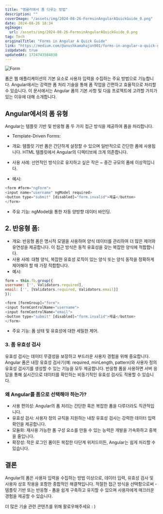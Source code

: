 ```yaml
---
title: "앵귤러에서 폼 다루는 방법"
description: ""
coverImage: "/assets/img/2024-08-26-FormsinAngularAQuickGuide_0.png"
date: 2024-08-26 18:34
ogImage: 
  url: /assets/img/2024-08-26-FormsinAngularAQuickGuide_0.png
tag: Tech
originalTitle: "Forms in Angular A Quick Guide"
link: "https://medium.com/@anushkamahajan901/forms-in-angular-a-quick-guide-b448d3af6a9f"
isUpdated: true
updatedAt: 1724743584030
---
```



![Form](/assets/img/2024-08-26-FormsinAngularAQuickGuide_0.png)

폼은 웹 애플리케이션의 기본 요소로 사용자 입력을 수집하는 주요 방법으로 기능합니다. Angular에서는 강력한 폼 처리 기술을 통해 폼 작업을 간편하고 효율적으로 처리할 수 있습니다. 이 문서에서는 Angular 폼의 기본 사항 및 다음 프로젝트에 고려할 가치가 있는 이유에 대해 소개합니다.

## Angular에서의 폼 유형

Angular는 템플릿 기반 및 반응형 폼 두 가지 접근 방식을 제공하여 폼을 처리합니다.

<div class="content-ad"></div>

- Template-Driven Forms:

- 개요: 템플릿 기반 폼은 간단하게 설정할 수 있으며 일반적으로 간단한 폼에 사용됩니다. HTML 템플릿에서 Angular의 디렉티브에 크게 의존합니다.
- 사용 사례: 선언적인 방식으로 유지하고 싶은 작은 ~ 중간 규모의 폼에 이상적입니다.
- 예시:

```js
<form #form="ngForm">
<input name="username" ngModel required>
<button type="submit" [disabled]="form.invalid">제출</button>
</form>
```

- 주요 기능: ngModel을 통한 자동 양방향 데이터 바인딩.

<div class="content-ad"></div>

## 2. 반응형 폼:

- 개요: 반응형 폼은 명시적 모델을 사용하여 양식 데이터를 관리하여 더 많은 제어와 유연성을 제공합니다. 이 접근 방식은 동적 유효성을 갖는 복잡한 양식에 적합합니다.
- 사용 사례: 대형 양식, 복잡한 유효성 로직이 있는 양식 또는 양식 동작을 정확하게 제어해야 할 때 가장 적합합니다.
- 예시:

```js
form = this.fb.group({   
username: ['', Validators.required],   
email: ['', [Validators.required, Validators.email]] 
});
```

```js
<form [formGroup]="form">   
<input formControlName="username">   
<input formControlName="email">   
<button type="submit" [disabled]="form.invalid">제출</button> 
</form>
```

<div class="content-ad"></div>

- 주요 기능: 폼 상태 및 유효성에 대한 세밀한 제어.

### 3. 폼 유효성 검사

유효성 검사는 데이터 무결성을 보장하고 부드러운 사용자 경험을 위해 중요합니다. Angular 폼은 내장 유효성 검사기(예: required, minLength, pattern)와 사용자 정의 유효성 검사기를 생성할 수 있는 기능을 모두 제공합니다. 반응형 폼을 사용하면 서버 응답을 통해 실시간으로 데이터를 확인하는 비동기적인 유효성 검사도 적용할 수 있습니다.

### 왜 Angular를 폼으로 선택해야 하는가?

<div class="content-ad"></div>

- 사용 편의성: Angular의 폼 처리는 간단한 혹은 복잡한 폼을 다루더라도 직관적입니다.
- 유효성 검사: 사용자 정의 규칙을 지원하는 내장 유효성 검사는 강력한 데이터 입력 확인을 제공합니다.
- 모듈화: 재사용 가능한 폼 구성 요소를 만들 수 있는 능력은 개발을 가속화하고 중복을 줄입니다.
- 확장성: 작은 로그인 폼이든 복잡한 다단계 위저드이든, Angular는 쉽게 처리할 수 있습니다.

## 결론

Angular의 폼은 사용자 입력을 수집하는 방법 이상으로, 데이터 입력, 유효성 검사 및 사용자 상호 작용을 포함한 종합적인 해결책입니다. 적절한 접근 방식을 선택함으로써 - 템플릿 기반 또는 반응형 - 폼을 쉽게 구축하고 유지할 수 있으며 사용자에게 매끄러운 경험을 제공할 수 있습니다.

더 많은 기술 관련 콘텐츠를 위해 팔로우해주세요 : )